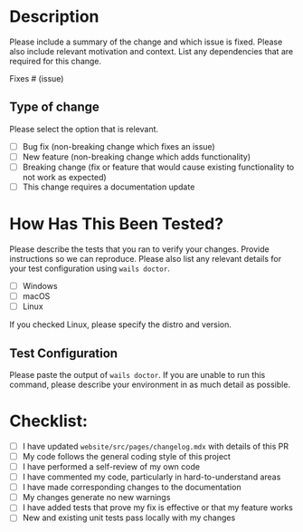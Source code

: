
<!--

*********************************************************************
*               PLEASE READ BEFORE SUBMITTING YOUR PR               *
*     YOUR PR MAY BE REJECTED IF IT DOES NOT FOLLOW THESE STEPS     *
*********************************************************************

- *DO NOT* submit PRs for v3 alpha enhancements, unless you have opened a post on the discord channel.
  All enhancements must be discussed first.
  The feedback guide for v3 is here: https://v3alpha.wails.io/getting-started/feedback/

- Before submitting your PR, please ensure you have created and linked the PR to an issue.
- If a relevant issue already exists, please reference it in your PR by including `Fixes #<issue number>` in your PR description.
- Please fill in the checklists.

-->

# Description

Please include a summary of the change and which issue is fixed. Please also include relevant motivation and context. List any dependencies that are required for this change.

Fixes # (issue)

## Type of change
  
Please select the option that is relevant.

- [ ] Bug fix (non-breaking change which fixes an issue)
- [ ] New feature (non-breaking change which adds functionality)
- [ ] Breaking change (fix or feature that would cause existing functionality to not work as expected)
- [ ] This change requires a documentation update

# How Has This Been Tested?
  
Please describe the tests that you ran to verify your changes. Provide instructions so we can reproduce. Please also list any relevant details for your test configuration using `wails doctor`.

- [ ] Windows
- [ ] macOS
- [ ] Linux
      
If you checked Linux, please specify the distro and version.
  
## Test Configuration

Please paste the output of `wails doctor`. If you are unable to run this command, please describe your environment in as much detail as possible.

# Checklist:

- [ ] I have updated `website/src/pages/changelog.mdx` with details of this PR
- [ ] My code follows the general coding style of this project
- [ ] I have performed a self-review of my own code
- [ ] I have commented my code, particularly in hard-to-understand areas
- [ ] I have made corresponding changes to the documentation
- [ ] My changes generate no new warnings
- [ ] I have added tests that prove my fix is effective or that my feature works
- [ ] New and existing unit tests pass locally with my changes
